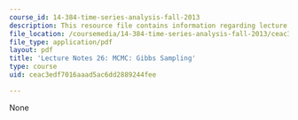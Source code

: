 ```yaml
---
course_id: 14-384-time-series-analysis-fall-2013
description: This resource file contains information regarding lecture 26.
file_location: /coursemedia/14-384-time-series-analysis-fall-2013/ceac3edf7016aaad5ac6dd2889244fee_MIT14_384F13_lec26.pdf
file_type: application/pdf
layout: pdf
title: 'Lecture Notes 26: MCMC: Gibbs Sampling'
type: course
uid: ceac3edf7016aaad5ac6dd2889244fee

---
```

None